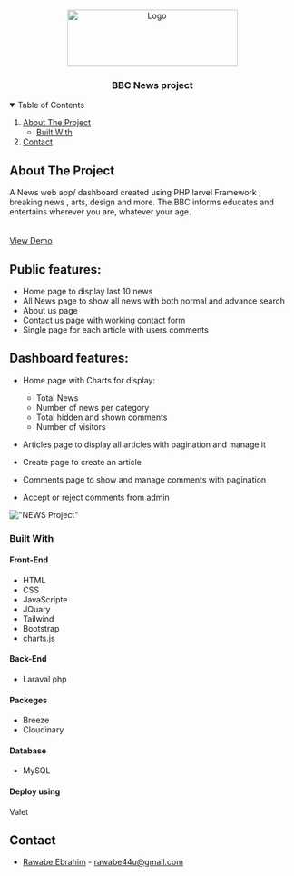 <!-- PROJECT LOGO -->
<br />
<p align="center">
  <a href="https://github.com/Ahmed-Almutairi/Twitter">
    <img src="https://user-images.githubusercontent.com/82483633/127213445-31b1e96b-3a25-4bb0-9630-56f7dfb28a27.png" alt="Logo" width="300" height="100">
  </a>
  <h3 align="center">BBC News project </h3>
</p>
<!-- TABLE OF CONTENTS -->
<details open="open">
  <summary>Table of Contents</summary>
  <ol>
    <li>
      <a href="#about-the-project">About The Project</a>
      <ul>
        <li><a href="#built-with">Built With</a></li>
      </ul>
    </li>
    <li><a href="#contact">Contact</a></li>
  </ol>
</details>
<!-- ABOUT THE PROJECT -->

## About The Project
<p >
A News web app/ dashboard  created using PHP larvel Framework , breaking news , arts, design and more. The BBC informs educates and entertains wherever you are, whatever your age. 
    <br />
    </a>
    <br />
    <br />
    <a href="http://096043072f3e.ngrok.io">View Demo </a>
  </p>


## Public features:
- Home page to display last 10 news
- All News page to show all news with both normal and advance search
- About us page
- Contact us page with working contact form
- Single page for each article with users comments  

## Dashboard features:
- Home page with Charts for display:
   - Total News
   - Number of news per category
   - Total hidden and shown comments
   - Number of visitors

- Articles page to display all articles with pagination and manage it
- Create page to create an article 
- Comments page to show and manage comments with pagination 
- Accept or reject comments from admin

!["NEWS Project"](https://user-images.githubusercontent.com/82483633/127213445-31b1e96b-3a25-4bb0-9630-56f7dfb28a27.png)

### Built With
#### Front-End  
 - HTML
 - CSS
 - JavaScripte
 - JQuary
 - Tailwind
 - Bootstrap 
 - charts.js

#### Back-End 
 - Laraval php 
 #### Packeges
 - Breeze
 - Cloudinary
#### Database
 - MySQL

 #### Deploy using
 Valet

## Contact

- [Rawabe Ebrahim](https://www.linkedin.com/in/rawabe-ebrahim-68775716b/) -  rawabe44u@gmail.com

